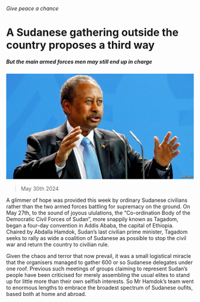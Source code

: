 ###### Give peace a chance

# A Sudanese gathering outside the country proposes a third way 

##### But the main armed forces men may still end up in charge 

![image](images/20240601_MAP505.jpg) 

> May 30th 2024 

A glimmer of hope was provided this week by ordinary Sudanese civilians rather than the two armed forces battling for supremacy on the ground. On May 27th, to the sound of joyous ululations, the “Co-ordination Body of the Democratic Civil Forces of Sudan”, more snappily known as Tagadom, began a four-day convention in Addis Ababa, the capital of Ethiopia. Chaired by Abdalla Hamdok, Sudan’s last civilian prime minister, Tagadom seeks to rally as wide a coalition of Sudanese as possible to stop the civil war and return the country to civilian rule.

Given the chaos and terror that now prevail, it was a small logistical miracle that the organisers managed to gather 600 or so Sudanese delegates under one roof. Previous such meetings of groups claiming to represent Sudan’s people have been criticised for merely assembling the usual elites to stand up for little more than their own selfish interests. So Mr Hamdok’s team went to enormous lengths to embrace the broadest spectrum of Sudanese oufits, based both at home and abroad.

